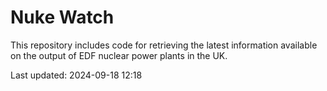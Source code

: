 # Nuke Watch

This repository includes code for retrieving the latest information available on the output of EDF nuclear power plants in the UK.

Last updated: 2024-09-18 12:18
